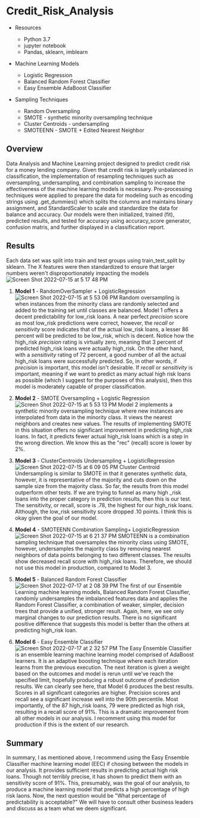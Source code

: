 # Credit_Risk_Analysis

- Resources
    - Python 3.7
    - jupyter notebook
    - Pandas, sklearn, imblearn

- Machine Learning Models
    - Logistic Regression
    - Balanced Random Forest Classifier
    - Easy Ensemble AdaBoost Classifier

- Sampling Techniques
    - Random Oversampling
    - SMOTE - synthetic minority oversampling technique
    - Cluster Centroids - undersampling
    - SMOTEENN - SMOTE + Edited Nearest Neighbor


## Overview

Data Analysis and Machine Learning project designed to predict credit risk for a money lending company.  Given that credit risk is largely unbalanced in classification, the implementation of resampling techniques such as oversampling, undersampling, and combination sampling to increase the effectiveness of the machine learning models is necessary.  Pre-processing techniques were applied to prepare the data for modeling such as encoding strings using .get_dummies() which splits the columns and maintains binary assignment, and StandardScaler to scale and standardize the data for balance and accuracy.  Our models were then initialized, trained (fit), predicted results, and tested for accuracy using accuracy_score generator, confusion matris, and further displayed in a classification report.

## Results

Each data set was split into train and test groups using train_test_split by sklearn.  The X features were then standardized to ensure that larger numbers weren't disproportionately impacting the models
![Screen Shot 2022-07-15 at 5 17 48 PM](https://user-images.githubusercontent.com/100544761/179318707-a73220b7-7543-4576-aa5c-afda4580bc01.png)

1. **Model 1**  -  RandomOverSampler + LogisticRegression
![Screen Shot 2022-07-15 at 5 53 06 PM](https://user-images.githubusercontent.com/100544761/179321853-1e17afac-b6d3-437a-ab27-1894deedc406.png)
Random oversampling is when instances from the minority class are randomly selected and added to the training set until classes are balanced.  Model 1 offers a decent predictability for low_risk loans.  A near perfect *precision* score as most low_risk predictions were correct, however, the *recall* or *sensitivity* score indicates that of the actual low_risk loans, a lesser 86 percent will be predicted to be low_risk, which is decent.  Notice how the high_risk *precision* rating is virtually zero, meaning that 3 percent of predicted high_risk loans were actually high_risk.  On the other hand, with a *sensitivity* rating of 72 percent, a good number of all the actual high_risk loans were successfully predicted.  So, in other words, if *precision* is important, this model isn't desirable.  If *recall* or *sensitivity* is important, meaning if we want to predict as many actual high risk loans as possible (which I suggest for the purposes of this analysis), then this model is moderately capable of proper classification. 

2. **Model 2**  -  SMOTE Oversampling + Logistic Regression
![Screen Shot 2022-07-15 at 5 53 13 PM](https://user-images.githubusercontent.com/100544761/179321875-4df897e1-f38d-41fc-905f-178dcfba4670.png)
Model 2 implements a synthetic minority oversampling technique where new instances are interpolated from data in the minority class.  It views the nearest neighbors and creates new values.  The results of implementing SMOTE in this situation offers no significant improvement in predicting high_risk loans.  In fact, it predicts fewer actual high_risk loans which is a step in the wrong direction.  We know this as the "rec" (recall) score is lower by 2%.    

3. **Model 3**  -  ClusterCentroids Undersampling + LogisticRegression
![Screen Shot 2022-07-15 at 6 09 05 PM](https://user-images.githubusercontent.com/100544761/179322830-2942b20a-3c55-40f0-9004-6b58db8af227.png)
Cluster Centroid Undersampling is similar to SMOTE in that it generates synthetic data, however, it is representative of the majority and cuts down on the sample size from the majority class.  So far, the results from this model outperform other tests.  If we are trying to funnel as many high _risk loans into the proper category in prediction results, then this is our test.  The sensitivity, or recall, score is .78, the highest for our high_risk loans. Although, the low_risk sensitivity score dropped .10 points.  I think this is okay given the goal of our model.  

4. **Model 4**  -  SMOTEENN Combination Sampling+ LogisticRegression
![Screen Shot 2022-07-15 at 6 21 37 PM](https://user-images.githubusercontent.com/100544761/179323631-685bbd4b-442f-4f98-84cb-b57651c02f8e.png)
SMOTEENN is a combination sampling technique that oversamples the minority class using SMOTE, however, undersamples the majority class by removing nearest neighbors of data points belonging to two different classes.  The results show decreased recall score with high_risk loans.  Therefore, we should not use this model in production, compared to Model 3.

5. **Model 5**  -  Balanced Random Forest Classifier
![Screen Shot 2022-07-17 at 2 08 39 PM](https://user-images.githubusercontent.com/100544761/179421158-c156a109-79ac-401e-b9e2-0250cb450dd8.png)
The first of our Ensemble Learning machine learning models, Balanced Random Forest Classifier, randomly undersamples the imbalanced features data and applies the Random Forest Classifier, a combination of weaker, simpler, decision trees that provide a unified, stronger result.  Again, here, we see only marginal changes to our prediction results.  There is no significant positive difference that suggests this model is better than the others at predicting high_risk loan.  

6. **Model 6**  -  Easy Ensemble Classifier
![Screen Shot 2022-07-17 at 2 32 57 PM](https://user-images.githubusercontent.com/100544761/179421928-c523d975-ce1c-414f-a130-1e5c3e25f4a1.png)
The Easy Ensemble Classifier is an ensemble learning machine learning model comprised of AdaBoost learners.  It is an adaptive boosting technique where each iteration learns from the previous execution.  The next iteration is given a weight based on the outcomes and model is rerun until we've reach the specified limit, hopefully producing a robust outcome of prediction results.  We can clearly see here, that Model 6 produces the best results.  Scores in all significant categories are higher.  Precision scores and recall see a significant increase well into the 90th percentile.  Most importantly, of the 87 high_risk loans, 79 were predicted as high risk, resulting in a recall score of 91%.  This is a dramatic improvement from all other models in our analysis.  I recomment using this model for production if this is the extent of our research.

## Summary

In summary, I as mentioned above, I recommend using the Easy Ensemble Classifier machine learning model (EEC) if chosing between the models in our analysis.  It provides sufficient results in predicting actual high risk loans.  Though not terribly precise, it has shown to predict them with an sensitivity score of 91%.  This, presumably, was the goal of our analysis, to produce a machine learning model that predicts a high percentage of high risk laons.  Now, the next question would be "What percentage of predictability is acceptable?"  We will have to consult other business leaders and discuss as a team what we deem significant.